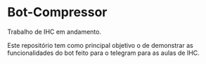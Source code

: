 # Bot-Compressor
Trabalho de IHC em andamento.

Este repositório tem como principal objetivo o de demonstrar as funcionalidades do bot feito para o telegram para as aulas de IHC.
